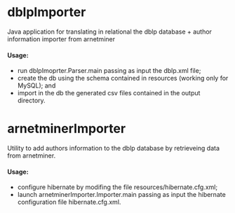 dblpImporter
============

Java application for translating in relational the dblp database + author information importer from arnetminer

#### Usage:

* run dblpImoprter.Parser.main passing as input the dblp.xml file;
* create the db using the schema contained in resources (working only for MySQL); and
* import in the db the generated csv files contained in the output directory.

arnetminerImporter
==================

Utility to add authors information to the dblp database by retrieveing data from arnetminer.

#### Usage:

* configure hibernate by modifing the file resources/hibernate.cfg.xml;
* launch arnetminerImporter.Importer.main passing as input the hibernate configuration file hibernate.cfg.xml.
